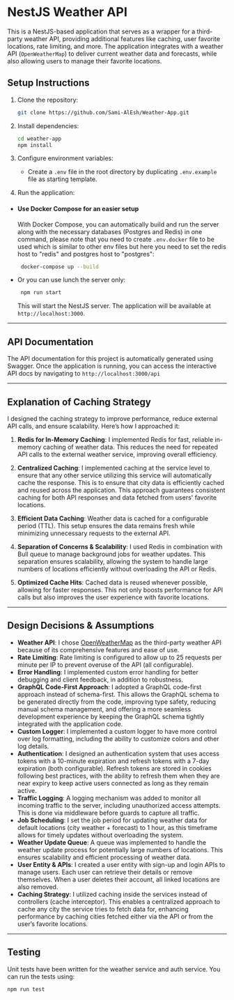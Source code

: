 
# NestJS Weather API

This is a NestJS-based application that serves as a wrapper for a third-party weather API, providing additional features like caching, user favorite locations, rate limiting, and more. The application integrates with a weather API (`OpenWeatherMap`) to deliver current weather data and forecasts, while also allowing users to manage their favorite locations.

## Setup Instructions

1. Clone the repository:

   ```bash
   git clone https://github.com/Sami-AlEsh/Weather-App.git
   ```

2. Install dependencies:

   ```bash
   cd weather-app
   npm install
   ```

3. Configure environment variables:
   - Create a `.env` file in the root directory by duplicating `.env.example` file as starting template.

4. Run the application:

- #### Use Docker Compose for an easier setup

  With Docker Compose, you can automatically build and run the server along with the necessary databases (Postgres and Redis) in one command, please note that you need to create `.env.docker` file to be used which is similar to other env files but here you need to set the redis host to "redis" and postgres host to "postgres":

  ```bash
   docker-compose up --build
   ```

- Or you can use lunch the server only:

  ```bash
   npm run start
   ```

   This will start the NestJS server. The application will be available at `http://localhost:3000`.

---

## API Documentation

The API documentation for this project is automatically generated using Swagger. Once the application is running, you can access the interactive API docs by navigating to `http://localhost:3000/api`

---

## Explanation of Caching Strategy

I designed the caching strategy to improve performance, reduce external API calls, and ensure scalability. Here’s how I approached it:

 1. **Redis for In-Memory Caching**:
I implemented Redis for fast, reliable in-memory caching of weather data. This reduces the need for repeated API calls to the external weather service, improving overall efficiency.

 2. **Centralized Caching**:
I implemented caching at the service level to ensure that any other service utilizing this service will automatically cache the response. This is to ensure that city data is efficiently cached and reused across the application. This approach guarantees consistent caching for both API responses and data fetched from users' favorite locations.

 3. **Efficient Data Caching**:
Weather data is cached for a configurable period (TTL). This setup ensures the data remains fresh while minimizing unnecessary requests to the external API.

 4. **Separation of Concerns & Scalability**:
I used Redis in combination with Bull queue to manage background jobs for weather updates. This separation ensures scalability, allowing the system to handle large numbers of locations efficiently without overloading the API or Redis.

 5. **Optimized Cache Hits**:
Cached data is reused whenever possible, allowing for faster responses. This not only boosts performance for API calls but also improves the user experience with favorite locations.

---

## Design Decisions & Assumptions

- **Weather API**: I chose [OpenWeatherMap](https://openweathermap.org/) as the third-party weather API because of its comprehensive features and ease of use.
- **Rate Limiting**: Rate limiting is configured to allow up to 25 requests per minute per IP to prevent overuse of the API (all configurable).
- **Error Handling**: I implemented custom error handling for better debugging and client feedback, in addition to robustness.
- **GraphQL Code-First Approach**: I adopted a GraphQL code-first approach instead of schema-first. This allows the GraphQL schema to be generated directly from the code, improving type safety, reducing manual schema management, and offering a more seamless development experience by keeping the GraphQL schema tightly integrated with the application code.
- **Custom Logger**: I implemented a custom logger to have more control over log formatting, including the ability to customize colors and other log details.
- **Authentication**: I designed an authentication system that uses access tokens with a 10-minute expiration and refresh tokens with a 7-day expiration (both configurable). Refresh tokens are stored in cookies following best practices, with the ability to refresh them when they are near expiry to keep active users connected as long as they remain active.
- **Traffic Logging**: A logging mechanism was added to monitor all incoming traffic to the server, including unauthorized access attempts. This is done via middleware before guards to capture all traffic.
- **Job Scheduling**: I set the job period for updating weather data for default locations (city weather + forecast) to 1 hour, as this timeframe allows for timely updates without overloading the system.
- **Weather Update Queue**: A queue was implemented to handle the weather update process for potentially large numbers of locations. This ensures scalability and efficient processing of weather data.
- **User Entity & APIs**: I created a user entity with sign-up and login APIs to manage users. Each user can retrieve their details or remove themselves. When a user deletes their account, all linked locations are also removed.
- **Caching Strategy**: I utilized caching inside the services instead of controllers (cache interceptor). This enables a centralized approach to cache any city the service tries to fetch data for, enhancing performance by caching cities fetched either via the API or from the user’s favorite locations.

---

## Testing

Unit tests have been written for the weather service and auth service. You can run the tests using:

```bash
npm run test
```
